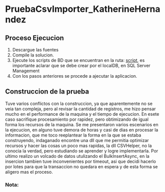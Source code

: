 # PruebaCsvImporter_KatherineHernandez
## Proceso Ejecucion

1. Descargue las fuentes
2. Compile la solucion.
3. Ejecute los scripts de BD que se encuentran en la ruta: [script](https://github.com/khernandezl/PruebaCsvImporter_KatherineHernandez/tree/master/DAL/Scripts), es importante aclarar que se debe crear por el localDB, en SQL Server Management
4. Con los pasos anteriores se procede a ajecutar la aplicacion.


## Construccion de la prueba
Tuve varios conflictos con la construccion, ya que aparentemente no se veia tan compleja, pero al revisar la cantidad de registros, me hizo pensar mucho en el performance de la maquina y el tiempo de ejecucion.
En esete caso sacrifique procesamiento por rapidez, pero obtimizando de igual forma los recursos de la maquina.
Se me presentaron varios escenarios en la ejecucion, en alguno tuve demora de horas y casi de dias en procesar la informacion, que me toco reeplantear la forma en la que se estaba construyendo, indaganado encontre una dll que me permitia optimizar recursos y hacer las cosas un poco mas rapidas, la dll CSVHelper, no la conocia la verdad, pero estudiando se aprender y logre implementarla.
Por ultimo realizo un volcado de datos utulizando el BulkInsertAsync, en la insercion tambien tuve inconvenientes por timeout, asi que decidi hacerlo por lotes para que la transaccion no quedara en espera y de esta forma se aligero mas el proceso.

### Nota: 
